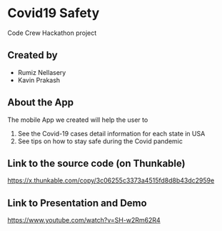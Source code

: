# Covid19 Safety
Code Crew Hackathon project

## Created by
- Rumiz Nellasery 
- Kavin Prakash

## About the App
The mobile App we created will help the user to
1. See the Covid-19 cases detail information for each state in USA
2. See tips on how to stay safe during the Covid pandemic

## Link to the source code (on Thunkable)
https://x.thunkable.com/copy/3c06255c3373a4515fd8d8b43dc2959e


## Link to Presentation and Demo
https://www.youtube.com/watch?v=SH-w2Rm62R4
